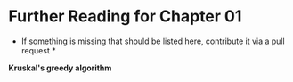 # Further Reading for Chapter 01
* If something is missing that should be listed here, contribute it via a pull request *

**Kruskal's greedy algorithm**

